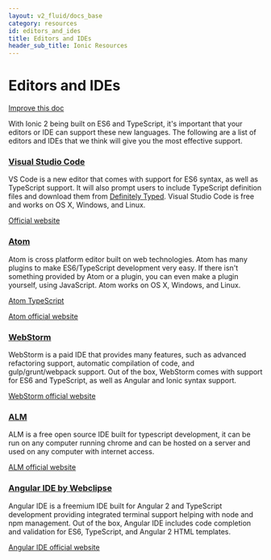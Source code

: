 ```yaml
---
layout: v2_fluid/docs_base
category: resources
id: editors_and_ides
title: Editors and IDEs
header_sub_title: Ionic Resources
---
```



# Editors and IDEs

<a class="improve-v2-docs" href='https://github.com/driftyco/ionic-site/edit/master/docs/v2/resources/editors_and_ides/index.md'>
  Improve this doc
</a>

<p>
With Ionic 2 being built on ES6 and TypeScript, it's important that your editors or IDE can support these new languages.
The following are a list of editors and IDEs that we think will give you the most effective support.
</p>


<section id="code">
  <h3>
    <a href="#code">Visual Studio Code</a>
    </h3>
  <p>VS Code is a new editor that comes with support for ES6 syntax, as well as TypeScript support. It will also prompt users to include TypeScript definition files and download them from <a href="http://definitelytyped.org/">Definitely Typed</a>. Visual Studio Code is free and works on OS X, Windows, and Linux.</p>
  <p><a href="https://code.visualstudio.com/">Official website</a></p>

</section>

<section id="atom">
<h3><a href="#atom">Atom</a></h3>
<p>Atom is cross platform editor built on web technologies. Atom has many plugins to make ES6/TypeScript development very easy. If there isn't something provided by Atom or a plugin, you can even make a plugin yourself, using JavaScript. Atom works on OS X, Windows, and Linux.</p>
<p><a href="https://atom.io/packages/atom-typescript">Atom TypeScript</a></p>
<p><a href="https://atom.io/">Atom official website</a></p>
</section>

<section id="webstorm">
  <h3><a href="#webstorm">WebStorm</a></h3>

<p>WebStorm is a paid IDE that provides many features, such as advanced refactoring support, automatic compilation of code, and gulp/grunt/webpack support. Out of the box, WebStorm comes with support for ES6 and TypeScript, as well as Angular and Ionic syntax support.</p>
<p><a href="https://www.jetbrains.com/webstorm/">WebStorm official website</a></p>
</section>


<section id="ALM">
  <h3><a href="#ALM">ALM</a></h3>

<p>ALM is a free open source IDE built for typescript development, it can be run on any computer running chrome and can be hosted on a server and used on any computer with internet access.</p>
<p><a href="http://alm.tools/">ALM official website</a></p>
</section>


<section id="angularide">
  <h3><a href="#angularide">Angular IDE by Webclipse</a></h3>

<p>Angular IDE is a freemium IDE built for Angular 2 and TypeScript development providing integrated terminal support helping with node and npm management. Out of the box, Angular IDE includes code completion and validation for ES6, TypeScript, and Angular 2 HTML templates.</p>
<p><a href="https://www.genuitec.com/products/angular-ide/">Angular IDE official website</a></p>
</section>


<script>
$(document).ready(function() {
  $(function () {

      var setHash = function(urlHash) {
        window.location.hash = (urlHash);
        currentHash = urlHash;
      };

      var currentHash = "#"
      $(document).scroll(function () {
          $('section').each(function () {
              var top = window.pageYOffset;
              var distance = top - $(this).offset().top;
              var hash = '#' + $(this).attr('id');
              if (distance < 20 && distance > -20 && currentHash != hash) {
                setHash(hash);
              }
          });
      });
  });
});
</script>
